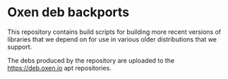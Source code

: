 # Oxen deb backports

This repository contains build scripts for building more recent versions of libraries that we depend
on for use in various older distributions that we support.

The debs produced by the repository are uploaded to the https://deb.oxen.io apt repositories.
